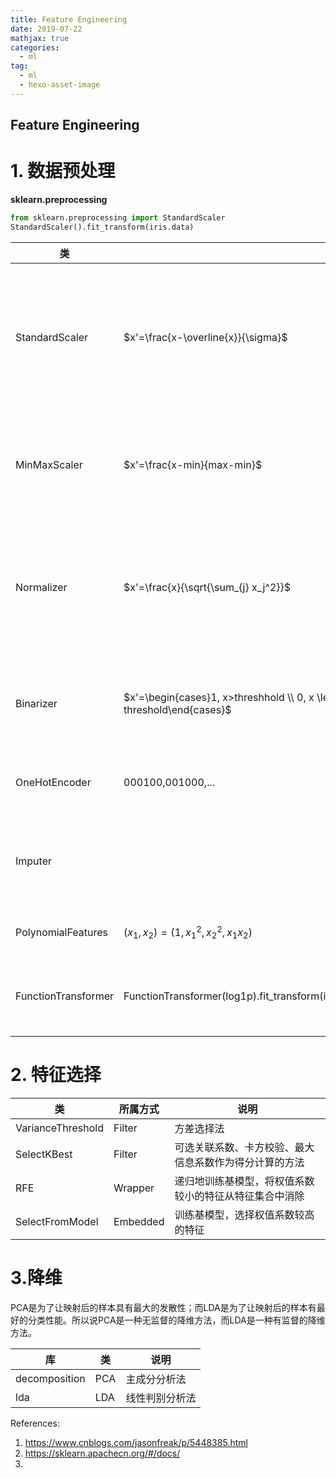 ```yaml
---
title: Feature Engineering
date: 2019-07-22
mathjax: true
categories:
  - ml
tag: 
  - ml
  - hexo-asset-image
---
```


Feature Engineering
-------------------------------

# 1. 数据预处理

**sklearn.preprocessing**

```python
from sklearn.preprocessing import StandardScaler
StandardScaler().fit_transform(iris.data)
```



| 类                  |                                                              | 功能               | 说明                                                         |
| ------------------- | ------------------------------------------------------------ | ------------------ | ------------------------------------------------------------ |
| StandardScaler      | $x'=\frac{x-\overline{x}}{\sigma}$                           | 标准化(无量纲化)   | 基于特征矩阵的列，将特征值转换至服从标准正态分布 $x ~ \mathcal{N}[0,1]$ |
| MinMaxScaler        | $x'=\frac{x-min}{max-min}$                                   | (区间缩放)无量纲化 | 基于最大最小值，将特征值转换到[0, 1]区间上                   |
| Normalizer          | $x'=\frac{x}{\sqrt{\sum_{j} x_j^2}}$                         | 归一化             | 基于特征矩阵的行，将样本向量转换为“单位向量”                 |
| Binarizer           | $x'=\begin{cases}1, x>threshhold \\ 0, x \leq threshold\end{cases}$ | 二值化             | 基于给定阈值，将定量特征按阈值划分                           |
| OneHotEncoder       | 000100,001000,...                                            | 哑编码(dummy)      | 将定性数据编码为定量数据                                     |
| Imputer             |                                                              | 缺失值计算(nan)    | 计算缺失值，缺失值可填充为均值等                             |
| PolynomialFeatures  | $(x_1,x_2)=(1,x_1^2,x_2^2,x_1x_2)$                           | 多项式数据转换     | 多项式数据转换                                               |
| FunctionTransformer | FunctionTransformer(log1p).fit_transform(iris.data)          | 自定义单元数据转换 | 使用单变元的函数来转换数据                                   |



# 2. 特征选择

| 类                | 所属方式 | 说明                                                   |
| ----------------- | -------- | ------------------------------------------------------ |
| VarianceThreshold | Filter   | 方差选择法                                             |
| SelectKBest       | Filter   | 可选关联系数、卡方校验、最大信息系数作为得分计算的方法 |
| RFE               | Wrapper  | 递归地训练基模型，将权值系数较小的特征从特征集合中消除 |
| SelectFromModel   | Embedded | 训练基模型，选择权值系数较高的特征                     |

# 3.降维

PCA是为了让映射后的样本具有最大的发散性；而LDA是为了让映射后的样本有最好的分类性能。所以说PCA是一种无监督的降维方法，而LDA是一种有监督的降维方法。

| 库            | 类   | 说明           |
| ------------- | ---- | -------------- |
| decomposition | PCA  | 主成分分析法   |
| lda           | LDA  | 线性判别分析法 |



References:

1. <https://www.cnblogs.com/jasonfreak/p/5448385.html>
2. <https://sklearn.apachecn.org/#/docs/>
3. 
